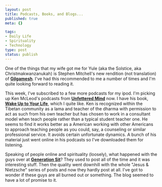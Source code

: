 ```yaml
--- 
layout: post
title: Podcasts, Books, and Blogs...
published: true
meta: {}

tags: 
- Daily Life
- Spirituality
- Technology
type: post
status: publish
---
```

One of the things that my wife got me for Yule (aka the Solstice, aka  Christmakwanzanukah) is Stephen Mitchell's new rendition (not translation) of <strong> <a href="http://www.amazon.com/gp/product/074326164X">Gilgamesh</a></strong>. I've  had this recommended to me a number of times and I'm quite looking forward to  reading it.

This week, I've subscribed to a few more podcasts for my ipod. I'm picking up  Ken McLeod's podcasts from <strong> <a href="http://www.unfetteredmind.org/resources/audio.php">Unfettered Mind</a></strong>  now. I have his book, <strong><a href="http://www.amazon.com/gp/product/0062516809"> Wake Up to Your Life</a></strong>, which I quite like. Ken is recognized within the  Tibetan community as a lama and teacher of the dharma with permission to act as  such from his own teacher but has chosen to work in a consultant model when  teach people rather than a typical student teacher one. He seems to find it  works better as a American working with other Americans to approach teaching  people as you could, say, a counseling or similar professional service. It  avoids certain unfortunate dynamics. A bunch of his material just went online in  his podcasts so I've downloaded them for listening.

Speaking of people online and spirituality (loosely), what happened with the  guys over at <strong><a href="http://www.generationsit.org/">Generation Sit</a></strong>?  They used to post all of the time and it was interesting stuff. Then the quality  went downhill with the whole "Jesus & Nietzsche" series of posts and now they  hardly post at all. I've got to wonder if these guys are all burned out or  something. The blog seemed to have a lot of promise to it.
